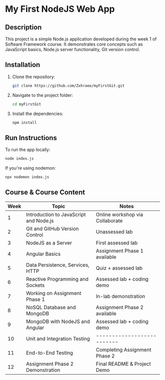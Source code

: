 # My First NodeJS Web App

## Description
This project is a simple Node.js application developed during the week 1 of Softeare Framework course. It demonstrates core concepts such as JavaScript basics, Node.js server functionality, Git version control.

## Installation

1. Clone the repository:

   ```bash
   git clone https://github.com/Zxhraee/myFirstGit.git
   ```

2. Navigate to the project folder:

   ```bash
   cd myFirstGit
   ```

3. Install the dependencies:

   ```bash
   npm install
   ```

## Run Instructions

To run the app locally:

```bash
node index.js
```

If you're using nodemon:

```bash
npx nodemon index.js
```

## Course & Course Content

| Week | Topic                                      | Notes                             |
|------|--------------------------------------------|------------------------------------|
| 1    | Introduction to JavaScript and Node.js     | Online workshop via Collaborate    |
| 2    | Git and GitHub Version Control             | Unassessed lab                     |
| 3    | NodeJS as a Server                         | First assessed lab                 |
| 4    | Angular Basics                             | Assignment Phase 1 available       |
| 5    | Data Persistence, Services, HTTP           | Quiz + assessed lab                |
| 6    | Reactive Programming and Sockets           | Assessed lab + coding demo         |
| 7    | Working on Assignment Phase 1              | In-lab demonstration               |
| 8    | NoSQL Database and MongoDB                 | Assignment Phase 2 available       |
| 9    | MongoDB with NodeJS and Angular            | Assessed lab + coding demo         |
| 10   | Unit and Integration Testing               | --------------------------         |
| 11   | End-to-End Testing                         | Completing Assignment Phase 2      |
| 12   | Assignment Phase 2 Demonstration           | Final README & Project Demo        |

